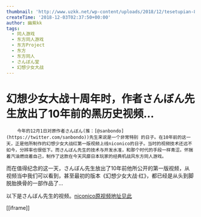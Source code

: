 ```yaml
---
thumbnail: 'http://www.uzkk.net/wp-content/uploads/2018/12/tesetupian-825x400.jpg'
createTime: '2018-12-03T02:37:50+00:00'
author: 幽紫kk
tags:
  - 同人游戏
  - 东方同人游戏
  - 东方Project
  - 东方
  - 东方同人
  - さんぼん堂
  - 幻想少女大战
---
```


# 幻想少女大战十周年时，作者さんぼん先生放出了10年前的黑历史视频…

		今年的12月1日对原作者さんぼん(推：[@sanbondo](https://twitter.com/sanbondo))先生来说是一个非常特别 的日子。在10年前的这一天，正是他所制作的幻想少女大战红第一版视频上线niconico的日子。当时的视频技术还远不如今，分辨率也很低下。而さんぼん先生的技术与开发水准，和那个时代的手段一样青涩。怀揣着汽油燃烧着自己，制作了这款在今天风靡日本玩家的经典机战风东方同人游戏。

而在值得纪念的这一天，さんぼん先生放出了10年前他所公开的第一版视频，从视频当中我们可以看到，甚至最初的版本《幻想少女大战·红》，都已经是从头到脚脱胎换骨的一部作品了…

以下是さんぼん先生的视频。[niconico原视频地址见此](https://www.nicovideo.jp/watch/sm5411612)

[[iframe]]
